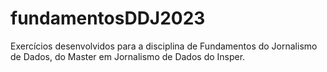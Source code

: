 # fundamentosDDJ2023
Exercícios desenvolvidos para a disciplina de Fundamentos do Jornalismo de Dados, do Master em Jornalismo de Dados do Insper.
